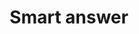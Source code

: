 ---
layout: frontend-template-index-documentation
sectionKey: Frontend templates
eleventyNavigation:
  parent: Frontend templates
title: Smart answer
description: A smart answer is a series of questions that channels a user to a certain outcome based on their responses.
figmaLink: 
howItWorks:
  "We use smart answers on GOV.UK when there are lots of variables affecting something a user needs to know. As trying to explain all these variables in flat content would result in a long, confusing guide, we’d use a smart answer (effectively a decision tree made up of questions and outcomes) instead. This allows the user to get straight to the content they need, while keeping everything that isn't relevant to them hidden away.  


    There are 2 different types of smart answers:  

    - [GitHub smart answer](./github-smart-answer)

    - [Simple smart answer](./simple-smart-answer)"
examples:
  0:
    title: Check if you need a UK visa (GitHub smart answer)
    link: https://www.gov.uk/check-uk-visa
  1:
    title: Tell DVLA you've sold, transferred or bought a vehicle (Simple smart answer)
    link: https://www.gov.uk/sold-bought-vehicle
contentDataLink:
insights:
  0:
    title:
    link:
    description:
    date:
issues:
  0:
    title:
    link:
githubIssueLink:
---